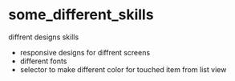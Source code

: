 # some_different_skills
diffrent designs skills
* responsive designs for diffrent screens
* different fonts
* selector to make different color for touched item from list view
